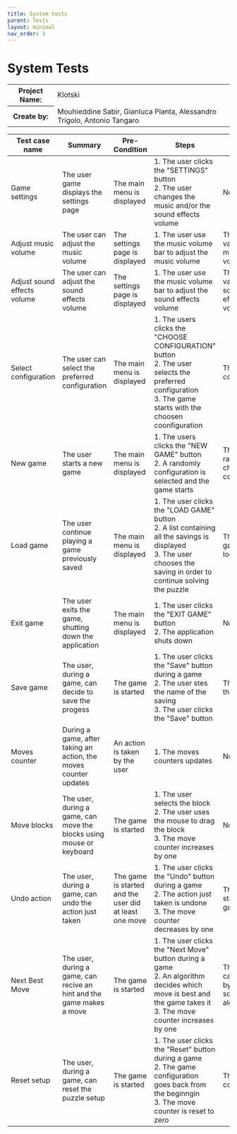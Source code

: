 ```yaml
---
title: System tests
parent: Tests
layout: minimal
nav_order: 1
---
```


# System Tests

<table >
  <tr>
    <th>Project Name:</th>
    <td>Klotski</td>
  </tr>
  <tr>
    <th>Create by:</th>
    <td>Mouhieddine Sabir, Gianluca Pianta, Alessandro Trigolo, Antonio Tangaro</td>
  </tr>
</table>

[//]: # (Please refer to the following link SAFe Column: https://www.ibm.com/docs/en/engineering-lifecycle-management-suite/lifecycle-management/6.0.6?topic=sections-test-case-template-reference)

| Test case name              | Summary                                                               | Pre-Condition                                          | Steps                                                                                                                                                                        | Data                                         | Post-Condition                                                        | Expected Result                                                | Actual Result | Pass/Fail                                     |
|-----------------------------|-----------------------------------------------------------------------|--------------------------------------------------------|------------------------------------------------------------------------------------------------------------------------------------------------------------------------------|----------------------------------------------|-----------------------------------------------------------------------|----------------------------------------------------------------|---------------|-----------------------------------------------|
| Game settings               | The user game displays the settings page                              | The main menu is displayed                             | 1. The user clicks the "SETTINGS" button <br> 2. The user changes the music and/or the sound effects volume                                                                  | None                                         |                                                                       | The settings page is displayed                                 | As expected   | <span class="label label-green"> Pass </span> |
| Adjust music volume         | The user can adjust the music volume                                  | The settings page is displayed                         | 1. The user use the music volume bar to adjust the music volume                                                                                                              | The new value of music volume                |                                                                       | The music volume is changed                                    | As expected   | <span class="label label-green"> Pass </span> |
| Adjust sound effects volume | The user can adjust the sound effects volume                          | The settings page is displayed                         | 1. The user use the music volume bar to adjust the sound effects volume                                                                                                              | The new value of sound effects volume                |                                                                       | The music sound effects is changed                                    | As expected   | <span class="label label-green"> Pass </span> |
| Select configuration        | The user can select the preferred configuration                       | The main menu is displayed                             | 1. The users clicks the "CHOOSE CONFIGURATION" button <br> 2. The user selects the preferred configuration <br> 3. The game starts with the choosen coonfiguration           | The chosen configuration                     | The configuration is read in the internal file and loaded             | The game starts with the choosen level                         | As expected   | <span class="label label-green"> Pass </span> |
| New game                    | The user starts a new game                                            | The main menu is displayed                             | 1. The users clicks the "NEW GAME" button <br> 2. A randomly configuration is selected and the game starts                                                                   | The randomly chosen configuration            | A random configuration is read in the internal file and loaded        | The game starts                                                | As expected   | <span class="label label-green"> Pass </span> |
| Load game                   | The user continue playing a game previously saved                     | The main menu is displayed                             | 1. The user clicks the "LOAD GAME" button <br> 2. A list containing all the savings is displayed <br> 3. The user chooses the saving in order to continue solving the puzzle | The saved game in the local file             | The state of the game is read in the local file and loaded            | The loaded game starts at the same point it has been saved     | As expected   | <span class="label label-green"> Pass </span> |
| Exit game                   | The user exits the game, shutting down the application                | The main menu is displayed                             | 1. The user clicks the "EXIT GAME" button <br> 2. The application shuts down                                                                                                 | None                                         | The game shuts down                                                   | The application shuts down                                     | As expected   | <span class="label label-green"> Pass </span> |
| Save game                   | The user, during a game, can decide to save the progess               | The game is started                                    | 1. The user clicks the "Save" button during a game <br> 2. The user stes the name of the saving <br> 3. The user clicks the "Save" button                                    | The state of the game                        | The choesen state of the game is written in the local file and loaded | The state of the game is saved                                 | As expected   | <span class="label label-green"> Pass </span> |
| Moves counter               | During a game, after taking an action, the moves counter updates      | An action is taken by the user                         | 1. The moves counters updates                                                                                                                                                | None                                         | The counter variable is updated                                       | The move counter increses/decrease by one or is reset to zero. | As expected   | <span class="label label-green"> Pass </span> |
| Move blocks                 | The user, during a game, can move the blocks using mouse or keyboard  | The game is started                                    | 1. The user selects the block <br> 2. The user uses the mouse to drag the block  <br> 3. The move counter increases by one                                                   | None                                         | The block position is changed                                         | The block is moved toward a direction                          | As expected   | <span class="label label-green"> Pass </span> |
| Undo action                 | The user, during a game, can undo the action just taken               | The game is started and the user did at least one move | 1. The user clicks the "Undo" button during a game <br> 2. The action just taken is undone <br> 3. The move counter decreases by one                                         | The earlier state of the game                | The earlier state of the game is extracted from the stack             | The game is rewinded by one move                               | As expected   | <span class="label label-green"> Pass </span> |
| Next Best Move              | The user, during a game, can recive an hint and the game makes a move | The game is started                                    | 1. The user clicks the "Next Move" button during a game <br> 2. An algorithm decides which move is best and the game takes it <br> 3. The move counter increases by one      | The move calculated by the solving algorithm | The position of the block choosen by the algorithm changes            | The game takes the best move in order to solve the puzzle      | As expected   | <span class="label label-green"> Pass </span> |
| Reset setup                 | The user, during a game, can reset the puzzle setup                   | The game is started                                    | 1. The user clicks the "Reset" button during a game <br> 2. The game configuration goes back from the beginngin <br> 3. The move counter is reset to zero                    | The initial configuration                    | The state of the game resets                                          | The game setupt resets                                         | As expected   | <span class="label label-green"> Pass </span> |
